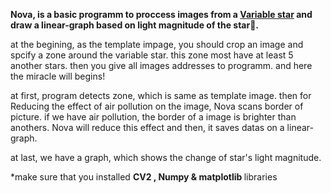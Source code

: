 <strong>Nova, is a basic programm to proccess images from a <a href = "https://www.space.com/15396-variable-stars.html" target = "_self">Variable star</a> and draw a linear-graph based on light magnitude of the star🌟.	</strong>




at the begining, as the template impage, you should crop an image and spcify a zone around the variable star. this zone most have at least 5 another stars.
then you give all images addresses to programm. and here the miracle will begins!

at first, program detects zone, which is same as template image. then for Reducing the effect of air pollution on the image, Nova scans border of picture. if we have air pollution, the border of a image is brighter than anothers. Nova will reduce this effect and then, it saves datas on a linear-graph.

at last, we have a graph, which shows the change of star's light magnitude.

*make sure that you installed <strong> CV2 , Numpy & matplotlib </strong>libraries
